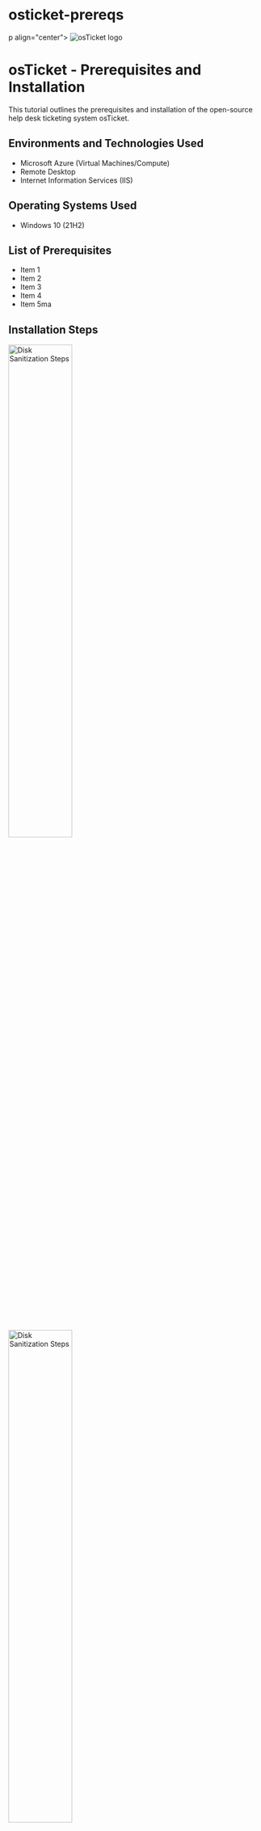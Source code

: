 # osticket-prereqs
p align="center">
<img src="https://i.imgur.com/Clzj7Xs.png" alt="osTicket logo"/>
</p>

<h1>osTicket - Prerequisites and Installation</h1>
This tutorial outlines the prerequisites and installation of the open-source help desk ticketing system osTicket.<br />



<h2>Environments and Technologies Used</h2>

- Microsoft Azure (Virtual Machines/Compute)
- Remote Desktop
- Internet Information Services (IIS)

<h2>Operating Systems Used </h2>

- Windows 10</b> (21H2)

<h2>List of Prerequisites</h2>

- Item 1
- Item 2
- Item 3
- Item 4
- Item 5ma

<h2>Installation Steps</h2>

<p>
<img src="https://i.imgur.com/NoEjBJC.png"  height="50%" width="50%" alt="Disk Sanitization Steps"/>
<img src="https://i.imgur.com/TrSxf70.png" height="50%" width="50%" alt="Disk Sanitization Steps"/>
</p>
<p>
First lets get started with creating our resource group in Azure portal. Then we will create a VM to protect our physical machine for changes that we make.
</p>vir
<br />

<p>
<img src="https://i.imgur.com/ixmYY5O.png" height="50%" width="50%" alt="Disk Sanitization Steps"/>
</p>
<p>

</p>
<br />We are creating our VM in Azure portal

<p>
<img src="https://i.imgur.com/DJmEXEB.png" height="80%" width="80%" alt="Disk Sanitization Steps"/>
</p>
<p>
Lorem ipsum dolor sit amet, consectetur adipiscing elit, sed do eiusmod tempor incididunt ut labore et dolore magna aliqua. Ut enim ad minim veniam, quis nostrud exercitation ullamco laboris nisi ut aliquip ex ea commodo consequat. Duis aute irure dolor in reprehenderit in voluptate velit esse cillum dolore eu fugiat nulla pariatur.
</p>
<br />
